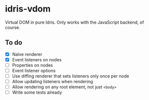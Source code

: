 # idris-vdom

Virtual DOM in pure Idris. Only works with the JavaScript backend, of course.

## To do

- [x] Naïve renderer
- [x] Event listeners on nodes
- [ ] Properties on nodes
- [ ] Event listener options
- [ ] Use diffing renderer that sets listeners only once per node
- [ ] Allow updating listeners when rendering
- [ ] Allow rendering on any root element, not just `<body>`
- [ ] Write some tests already

